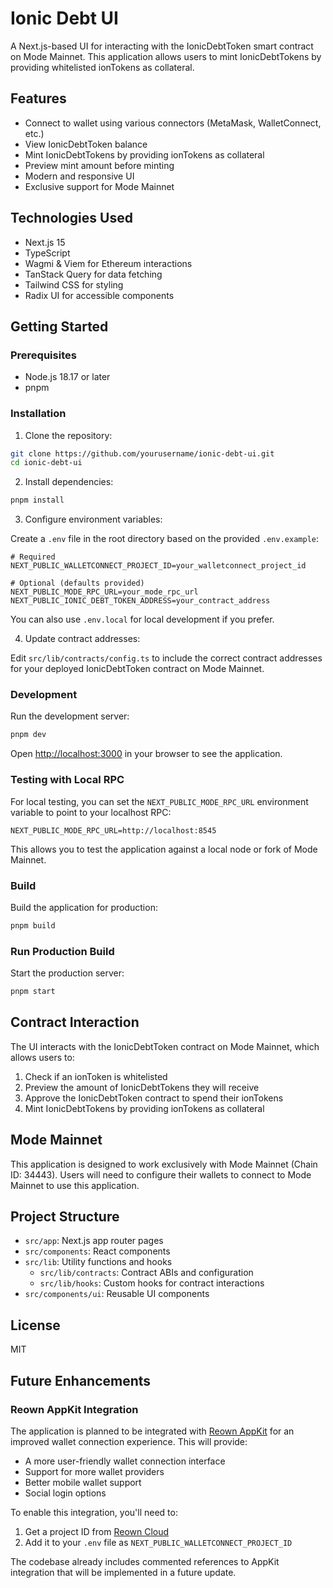 # Ionic Debt UI

A Next.js-based UI for interacting with the IonicDebtToken smart contract on Mode Mainnet. This application allows users to mint IonicDebtTokens by providing whitelisted ionTokens as collateral.

## Features

- Connect to wallet using various connectors (MetaMask, WalletConnect, etc.)
- View IonicDebtToken balance
- Mint IonicDebtTokens by providing ionTokens as collateral
- Preview mint amount before minting
- Modern and responsive UI
- Exclusive support for Mode Mainnet

## Technologies Used

- Next.js 15
- TypeScript
- Wagmi & Viem for Ethereum interactions
- TanStack Query for data fetching
- Tailwind CSS for styling
- Radix UI for accessible components

## Getting Started

### Prerequisites

- Node.js 18.17 or later
- pnpm

### Installation

1. Clone the repository:

```bash
git clone https://github.com/yourusername/ionic-debt-ui.git
cd ionic-debt-ui
```

2. Install dependencies:

```bash
pnpm install
```

3. Configure environment variables:

Create a `.env` file in the root directory based on the provided `.env.example`:

```
# Required
NEXT_PUBLIC_WALLETCONNECT_PROJECT_ID=your_walletconnect_project_id

# Optional (defaults provided)
NEXT_PUBLIC_MODE_RPC_URL=your_mode_rpc_url
NEXT_PUBLIC_IONIC_DEBT_TOKEN_ADDRESS=your_contract_address
```

You can also use `.env.local` for local development if you prefer.

4. Update contract addresses:

Edit `src/lib/contracts/config.ts` to include the correct contract addresses for your deployed IonicDebtToken contract on Mode Mainnet.

### Development

Run the development server:

```bash
pnpm dev
```

Open [http://localhost:3000](http://localhost:3000) in your browser to see the application.

### Testing with Local RPC

For local testing, you can set the `NEXT_PUBLIC_MODE_RPC_URL` environment variable to point to your localhost RPC:

```
NEXT_PUBLIC_MODE_RPC_URL=http://localhost:8545
```

This allows you to test the application against a local node or fork of Mode Mainnet.

### Build

Build the application for production:

```bash
pnpm build
```

### Run Production Build

Start the production server:

```bash
pnpm start
```

## Contract Interaction

The UI interacts with the IonicDebtToken contract on Mode Mainnet, which allows users to:

1. Check if an ionToken is whitelisted
2. Preview the amount of IonicDebtTokens they will receive
3. Approve the IonicDebtToken contract to spend their ionTokens
4. Mint IonicDebtTokens by providing ionTokens as collateral

## Mode Mainnet

This application is designed to work exclusively with Mode Mainnet (Chain ID: 34443). Users will need to configure their wallets to connect to Mode Mainnet to use this application.

## Project Structure

- `src/app`: Next.js app router pages
- `src/components`: React components
- `src/lib`: Utility functions and hooks
  - `src/lib/contracts`: Contract ABIs and configuration
  - `src/lib/hooks`: Custom hooks for contract interactions
- `src/components/ui`: Reusable UI components

## License

MIT

## Future Enhancements

### Reown AppKit Integration

The application is planned to be integrated with [Reown AppKit](https://docs.reown.com/appkit/overview) for an improved wallet connection experience. This will provide:

- A more user-friendly wallet connection interface
- Support for more wallet providers
- Better mobile wallet support
- Social login options

To enable this integration, you'll need to:

1. Get a project ID from [Reown Cloud](https://cloud.reown.com)
2. Add it to your `.env` file as `NEXT_PUBLIC_WALLETCONNECT_PROJECT_ID`

The codebase already includes commented references to AppKit integration that will be implemented in a future update.

